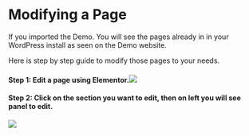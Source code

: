 # Modifying a Page

If you imported the Demo. You will see the pages already in in your WordPress install as seen on the Demo website.

Here is step by step guide to modify those pages to your needs.

#### Step 1: Edit a page using Elementor.![](/assets/page1.png)

#### Step 2: Click on the section you want to edit, then on left you will see panel to edit.

![](/assets/page2.png)

#### 



